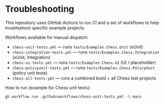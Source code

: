 # Troubleshooting

This repository uses GitHub Actions to run CI and a set of workflows to help troubleshoot specific example projects.

Workflows available for manual dispatch:
- `chess-unit-tests.yml` — runs `tests/Examples.Chess.Unit` (xUnit)
- `chess-integration-tests.yml` — runs `tests/Examples.Chess.Integration` (xUnit, Integration)
- `chess-ui-tests.yml` — runs `tests/Examples.Chess.UI` (UI / placeholder)
- `chess-policyunit-tests.yml` — runs `tests/Examples.Chess.PolicyUnit` (policy unit tests)
- `chess-all-tests.yml` — runs a combined build + all Chess test projects

How to run (example for Chess unit tests):
```bash
gh workflow run .github/workflows/chess-unit-tests.yml -b main
```